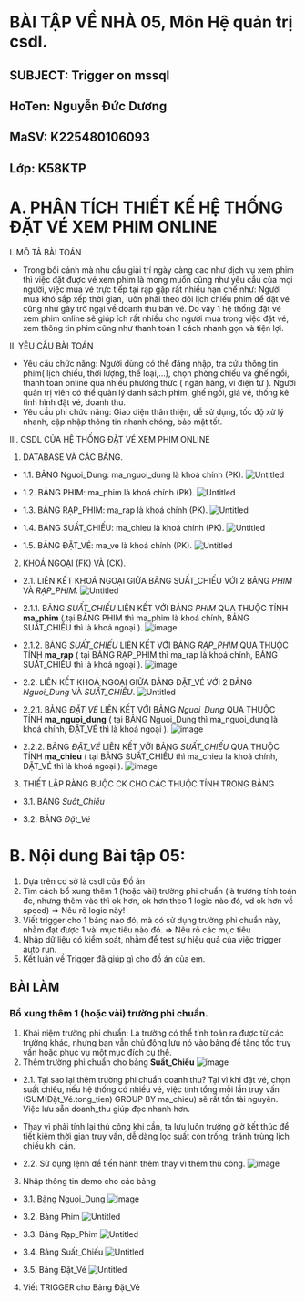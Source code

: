 # BÀI TẬP VỀ NHÀ 05, Môn Hệ quản trị csdl.
## SUBJECT: Trigger on mssql
## HoTen: Nguyễn Đức Dương 
## MaSV: K225480106093
## Lớp: K58KTP
# A. PHÂN TÍCH THIẾT KẾ HỆ THỐNG ĐẶT VÉ XEM PHIM ONLINE
I. MÔ TẢ BÀI TOÁN
- Trong bối cảnh mà nhu cầu giải trí ngày càng cao như dịch vụ xem phim thì việc đặt được vé xem phim là mong muốn cũng như yêu cầu của mọi người, việc mua vé trực tiếp tại rạp gặp rất nhiều hạn chế như: Người mua khó sắp xếp thời gian, luôn phải theo dõi lịch chiếu phim để đặt vé cũng như gây trở ngại về doanh thu bán vé. Do vậy 1 hệ thống đặt vé xem phim online sẽ giúp ích rất nhiều cho người mua trong việc đặt vé, xem thông tin phim cũng như thanh toán 1 cách nhanh gọn và tiện lợi.

II. YÊU CẦU BÀI TOÁN
- Yêu cầu chức năng: Người dùng có thể đăng nhập, tra cứu thông tin phim( lịch chiếu, thời lượng, thể loại,...), chọn phòng chiếu và ghế ngồi, thanh toán online qua nhiều phương thức ( ngân hàng, ví điện tử ). Người quản trị viên có thể quản lý danh sách phim, ghế ngồi, giá vé, thống kê tình hình đặt vé, doanh thu.
- Yêu cầu phi chức năng: Giao diện thân thiện, dễ sử dụng, tốc độ xử lý nhanh, cập nhập thông tin nhanh chóng, bảo mật tốt.

III. CSDL CỦA HỆ THỐNG ĐẶT VÉ XEM PHIM ONLINE
1. DATABASE VÀ CÁC BẢNG.
- 1.1. BẢNG Nguoi_Dung: ma_nguoi_dung là khoá chính (PK).
![Untitled](https://github.com/user-attachments/assets/94d310c6-7b3b-4966-8963-0d5690995f34)

- 1.2. BẢNG PHIM: ma_phim là khoá chính (PK).
![Untitled](https://github.com/user-attachments/assets/fadfebf6-95be-49ef-b575-e2d089baba9c)

- 1.3. BẢNG RẠP_PHIM: ma_rap là khoá chính (PK).
![Untitled](https://github.com/user-attachments/assets/515f7aa3-283e-45fb-913a-aed5e5a6b59c)

- 1.4. BẢNG SUẤT_CHIẾU: ma_chieu là khoá chính (PK).
![Untitled](https://github.com/user-attachments/assets/f119cf36-2cba-403d-995d-dc1423c8c8ce)

- 1.5. BẢNG ĐẶT_VÉ: ma_ve là khoá chính (PK).
![Untitled](https://github.com/user-attachments/assets/b596edbf-08ee-4b76-a72c-44a3b4be94dd)

2. KHOÁ NGOẠI (FK) VÀ (CK).
- 2.1. LIÊN KẾT KHOÁ NGOẠI GIỮA BẢNG SUẤT_CHIẾU VỚI 2 BẢNG *PHIM* VÀ *RẠP_PHIM*.
![Untitled](https://github.com/user-attachments/assets/44f5ac59-4f57-41ab-946f-4b1cfd4721ed)

- 2.1.1. BẢNG *SUẤT_CHIẾU* LIÊN KẾT VỚI BẢNG *PHIM* QUA THUỘC TÍNH **ma_phim** ( tại BẢNG PHIM thì ma_phim là khoá chính, BẢNG SUẤT_CHIẾU thì là khoá ngoại ).
![image](https://github.com/user-attachments/assets/efe3e7ad-431a-445e-b4b5-f13da4c5fba2)

- 2.1.2. BẢNG *SUẤT_CHIẾU* LIÊN KẾT VỚI BẢNG *RẠP_PHIM* QUA THUỘC TÍNH **ma_rap** ( tại BẢNG RẠP_PHIM thì ma_rap là khoá chính, BẢNG SUẤT_CHIẾU thì là khoá ngoại ).
![image](https://github.com/user-attachments/assets/9312a8b3-ff11-47bf-abb5-e48ccdbc1a4f)

- 2.2. LIÊN KẾT KHOÁ NGOẠI GIỮA BẢNG ĐẶT_VÉ VỚI 2 BẢNG *Nguoi_Dung* VÀ *SUẤT_CHIẾU*.
![Untitled](https://github.com/user-attachments/assets/b3ae8e98-7546-4265-9c80-faa2801c2cb8)

- 2.2.1. BẢNG *ĐẶT_VÉ* LIÊN KẾT VỚI BẢNG *Nguoi_Dung* QUA THUỘC TÍNH **ma_nguoi_dung** ( tại BẢNG Nguoi_Dung thì ma_nguoi_dung là khoá chính, ĐẶT_VÉ thì là khoá ngoại ).
![image](https://github.com/user-attachments/assets/dc2bb848-a0f2-439f-bf84-7de6b1571f32)

- 2.2.2. BẢNG *ĐẶT_VÉ* LIÊN KẾT VỚI BẢNG *SUẤT_CHIẾU* QUA THUỘC TÍNH **ma_chieu** ( tại BẢNG SUẤT_CHIẾU thì ma_chieu là khoá chính, ĐẶT_VÉ thì là khoá ngoại ).
![image](https://github.com/user-attachments/assets/53136558-ddda-4801-b3e4-19eefefbc770)

3. THIẾT LẬP RÀNG BUỘC CK CHO CÁC THUỘC TÍNH TRONG BẢNG
- 3.1. BẢNG *Suất_Chiếu*

- 3.2. BẢNG *Đặt_Vé*


# B. Nội dung Bài tập 05:
1. Dựa trên cơ sở là csdl của Đồ án
2. Tìm cách bổ xung thêm 1 (hoặc vài) trường phi chuẩn
   (là trường tính toán đc, nhưng thêm vào thì ok hơn,
    ok hơn theo 1 logic nào đó, vd ok hơn về speed)
   => Nêu rõ logic này!
3. Viết trigger cho 1 bảng nào đó, 
   mà có sử dụng trường phi chuẩn này,
   nhằm đạt được 1 vài mục tiêu nào đó.
   => Nêu rõ các mục tiêu 
4. Nhập dữ liệu có kiểm soát, 
   nhằm để test sự hiệu quả của việc trigger auto run.
5. Kết luận về Trigger đã giúp gì cho đồ án của em.

## BÀI LÀM
### Bổ xung thêm 1 (hoặc vài) trường phi chuẩn.
1. Khái niệm trường phi chuẩn: Là trường có thể tính toán ra được từ các trường khác, nhưng bạn vẫn chủ động lưu nó vào bảng để tăng tốc truy vấn hoặc phục vụ một mục đích cụ thể.
2. Thêm trường phi chuẩn cho bảng **Suất_Chiếu**
![image](https://github.com/user-attachments/assets/f2df226c-d780-4f36-9e8b-cf39ab29d370)

- 2.1. Tại sao lại thêm trường phi chuẩn doanh thu? Tại vì khi đặt vé, chọn suất chiếu, nếu hệ thống có nhiều vé, việc tính tổng mỗi lần truy vấn (SUM(Đặt_Vé.tong_tien) GROUP BY ma_chieu) sẽ rất tốn tài nguyên. Việc lưu sẵn doanh_thu giúp đọc nhanh hơn.

+ Thay vì phải tính lại thủ công khi cần, ta lưu luôn trường giờ kết thúc để tiết kiệm thời gian truy vấn, dễ dàng lọc suất còn trống, tránh trùng lịch chiếu khi cần.

- 2.2. Sử dụng lệnh để tiến hành thêm thay vì thêm thủ công.
![image](https://github.com/user-attachments/assets/fd9f7ac3-7653-40af-8bbf-14516dd7c781)

3. Nhập thông tin demo cho các bảng
- 3.1. Bảng Nguoi_Dung
![image](https://github.com/user-attachments/assets/c7093143-c48d-45e7-81ba-a21df04f7a07)

- 3.2. Bảng Phim
![Untitled](https://github.com/user-attachments/assets/54899bbc-7b2b-4b32-8fd8-d3111255608d)

- 3.3. Bảng Rạp_Phim
![Untitled](https://github.com/user-attachments/assets/41228de7-4a34-4ec0-89f1-25f6cc764142)

- 3.4. Bảng Suất_Chiếu
![Untitled](https://github.com/user-attachments/assets/5a0c8567-a4bd-4c66-8759-ac95f3a62e0b)

- 3.5. Bảng Đặt_Vé
![Untitled](https://github.com/user-attachments/assets/5e184700-f420-405a-b568-4142aefe7a87)

4. Viết TRIGGER cho Bảng Đặt_Vé


